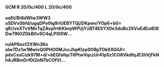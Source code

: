 #### GCM R 20/0c/400 L 20/0c/400
**ooEt/Bt8dWIw3WW3**<br/>**uSDVx0bfd/ugqDPe0Ig9riUEBYTQj/DKpwv/YOp6+b0=**<br/>**qR//vsXTvVMxTqZAvpfrtKKbrpWPUjYzBT4ESYX0e3duBz2SVuEdEutEl8Dw7INOZGkB0vSC4qLP0lSW...**<br/><br/>
**rulAP6ocf2XWn3Ko**<br/>**aIw7Dz1w1MwivQ0PHO0MJccJhpKIzp0OBpTOk6XGiUI=**<br/>**pdxCxsCizk97M+d/+bEQfafqcT6PtwVqczUr41pSz1CO8VkdfqJE3hVjFkNhAJRBmDrfDi2nN7bCOfVl...**